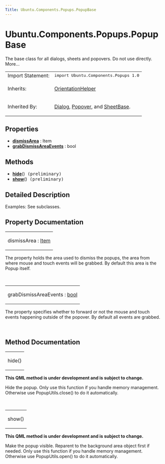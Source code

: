 ```yaml
---
Title: Ubuntu.Components.Popups.PopupBase
---
```


# Ubuntu.Components.Popups.PopupBase

<span class="subtitle"></span>
<!-- $$$PopupBase-brief -->
<p>The base class for all dialogs, sheets and popovers. Do not use directly. More...</p>
<!-- @@@PopupBase -->
<table class="alignedsummary">
<tr><td class="memItemLeft rightAlign topAlign"> Import Statement:</td><td class="memItemRight bottomAlign"> </b><tt>import Ubuntu.Components.Popups 1.0</tt></td></tr><tr><td class="memItemLeft rightAlign topAlign"> Inherits:</td><td class="memItemRight bottomAlign"> <p><a href="Ubuntu.Components.OrientationHelper.md">OrientationHelper</a></p>
</td></tr><tr><td class="memItemLeft rightAlign topAlign"> Inherited By:</td><td class="memItemRight bottomAlign"> <p><a href="Ubuntu.Components.Popups.Dialog.md">Dialog</a>, <a href="Ubuntu.Components.Popups.Popover.md">Popover</a>, and <a href="https://developer.ubuntu.comapps/qml/sdk-14.10/Ubuntu.Components.Popups.SheetBase/">SheetBase</a>.</p>
</td></tr></table><ul>
</ul>
<h2>Properties</h2>
<ul>
<li class="fn"><b><b><a href="#dismissArea-prop">dismissArea</a></b></b> : Item</li>
<li class="fn"><b><b><a href="#grabDismissAreaEvents-prop">grabDismissAreaEvents</a></b></b> : bool</li>
</ul>
<h2>Methods</h2>
<ul>
<li class="fn"><b><b><a href="#hide-method">hide</a></b></b>()<tt> (preliminary)</tt></li>
<li class="fn"><b><b><a href="#show-method">show</a></b></b>()<tt> (preliminary)</tt></li>
</ul>
<!-- $$$PopupBase-description -->
<h2>Detailed Description</h2>
<p>Examples: See subclasses.</p>
<!-- @@@PopupBase -->
<h2>Property Documentation</h2>
<!-- $$$dismissArea -->
<table class="qmlname"><tr valign="top"><td class="tblQmlPropNode"><p><span class="name">dismissArea</span> : <span class="type"><a href="QtQuick.Item.md">Item</a></span></p></td></tr></table><p>The property holds the area used to dismiss the popups, the area from where mouse and touch events will be grabbed. By default this area is the Popup itself.</p>
<!-- @@@dismissArea -->
<br/>
<!-- $$$grabDismissAreaEvents -->
<table class="qmlname"><tr valign="top"><td class="tblQmlPropNode"><p><span class="name">grabDismissAreaEvents</span> : <span class="type"><a href="http://qt-project.org/doc/qt-5.3/qml-bool.html">bool</a></span></p></td></tr></table><p>The property specifies whether to forward or not the mouse and touch events happening outside of the popover. By default all events are grabbed.</p>
<!-- @@@grabDismissAreaEvents -->
<br/>
<h2>Method Documentation</h2>
<!-- $$$hide -->
<table class="qmlname"><tr valign="top"><td class="tblQmlFuncNode"><p><span class="name">hide</span>()</p></td></tr></table><p><b>This QML method is under development and is subject to change.</b></p>
<p>Hide the popup. Only use this function if you handle memory management. Otherwise use PopupUtils.close() to do it automatically.</p>
<!-- @@@hide -->
<br/>
<!-- $$$show -->
<table class="qmlname"><tr valign="top"><td class="tblQmlFuncNode"><p><span class="name">show</span>()</p></td></tr></table><p><b>This QML method is under development and is subject to change.</b></p>
<p>Make the popup visible. Reparent to the background area object first if needed. Only use this function if you handle memory management. Otherwise use PopupUtils.open() to do it automatically.</p>
<!-- @@@show -->
<br/>
